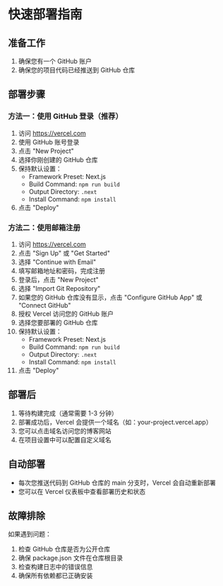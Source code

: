# 快速部署指南

## 准备工作

1. 确保您有一个 GitHub 账户
2. 确保您的项目代码已经推送到 GitHub 仓库

## 部署步骤

### 方法一：使用 GitHub 登录（推荐）

1. 访问 https://vercel.com
2. 使用 GitHub 账号登录
3. 点击 "New Project"
4. 选择你刚创建的 GitHub 仓库
5. 保持默认设置：
   - Framework Preset: Next.js
   - Build Command: `npm run build`
   - Output Directory: `.next`
   - Install Command: `npm install`
6. 点击 "Deploy"

### 方法二：使用邮箱注册

1. 访问 https://vercel.com
2. 点击 "Sign Up" 或 "Get Started"
3. 选择 "Continue with Email"
4. 填写邮箱地址和密码，完成注册
5. 登录后，点击 "New Project"
6. 选择 "Import Git Repository"
7. 如果您的 GitHub 仓库没有显示，点击 "Configure GitHub App" 或 "Connect GitHub"
8. 授权 Vercel 访问您的 GitHub 账户
9. 选择您要部署的 GitHub 仓库
10. 保持默认设置：
    - Framework Preset: Next.js
    - Build Command: `npm run build`
    - Output Directory: `.next`
    - Install Command: `npm install`
11. 点击 "Deploy"

## 部署后

1. 等待构建完成（通常需要 1-3 分钟）
2. 部署成功后，Vercel 会提供一个域名（如：your-project.vercel.app）
3. 您可以点击域名访问您的博客网站
4. 在项目设置中可以配置自定义域名

## 自动部署

- 每次您推送代码到 GitHub 仓库的 main 分支时，Vercel 会自动重新部署
- 您可以在 Vercel 仪表板中查看部署历史和状态

## 故障排除

如果遇到问题：
1. 检查 GitHub 仓库是否为公开仓库
2. 确保 package.json 文件在仓库根目录
3. 检查构建日志中的错误信息
4. 确保所有依赖都已正确安装 